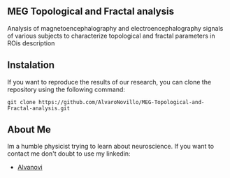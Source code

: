 ## MEG Topological and Fractal analysis

Analysis of magnetoencephalography and electroencephalography signals of various subjects to characterize topological and fractal parameters in ROis description

## Instalation

If you want to reproduce the results of our research, you can clone the repository using the following command:

    git clone https://github.com/AlvaroNovillo/MEG-Topological-and-Fractal-analysis.git

## About Me

Im a humble physicist trying to learn about neuroscience. If you want to contact me don't doubt to use my linkedin:
* [Alvanovi](https://www.linkedin.com/in/%C3%A1lvaro-novillo-correas-1b4452226)
